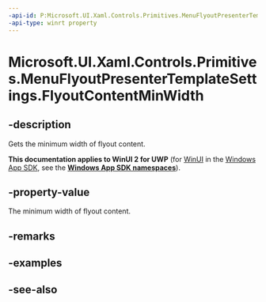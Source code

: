 ```yaml
---
-api-id: P:Microsoft.UI.Xaml.Controls.Primitives.MenuFlyoutPresenterTemplateSettings.FlyoutContentMinWidth
-api-type: winrt property
---
```


<!-- Property syntax
public double FlyoutContentMinWidth { get; }
-->

# Microsoft.UI.Xaml.Controls.Primitives.MenuFlyoutPresenterTemplateSettings.FlyoutContentMinWidth

## -description
Gets the minimum width of flyout content.

**This documentation applies to WinUI 2 for UWP** (for [WinUI](/windows/apps/winui/winui3/) in the [Windows App SDK](/windows/apps/windows-app-sdk/), see the **[Windows App SDK namespaces](/windows/windows-app-sdk/api/winrt/)**).

## -property-value
The minimum width of flyout content.

## -remarks

## -examples

## -see-also
